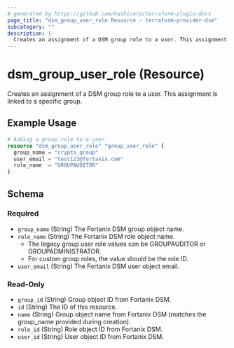 ```yaml
---
# generated by https://github.com/hashicorp/terraform-plugin-docs
page_title: "dsm_group_user_role Resource - terraform-provider-dsm"
subcategory: ""
description: |-
  Creates an assignment of a DSM group role to a user. This assignment is linked to a specific group.
---
```


# dsm_group_user_role (Resource)

Creates an assignment of a DSM group role to a user. This assignment is linked to a specific group.

## Example Usage

```terraform
# Adding a group role to a user
resource "dsm_group_user_role" "group_user_role" {
  group_name = "crypto_group"
  user_email = "test123@fortanix.com"
  role_name  = "GROUPAUDITOR"
}
```

<!-- schema generated by tfplugindocs -->
## Schema

### Required

- `group_name` (String) The Fortanix DSM group object name.
- `role_name` (String) The Fortanix DSM role object name.
   * The legacy group user role values can be GROUPAUDITOR or GROUPADMINISTRATOR.
   * For custom group roles, the value should be the role ID.
- `user_email` (String) The Fortanix DSM user object email.

### Read-Only

- `group_id` (String) Group object ID from Fortanix DSM.
- `id` (String) The ID of this resource.
- `name` (String) Group object name from Fortanix DSM (matches the group_name provided during creation).
- `role_id` (String) Role object ID from Fortanix DSM.
- `user_id` (String) User object ID from Fortanix DSM.
